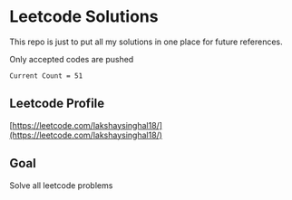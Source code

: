 # Leetcode Solutions
This repo is just to put all my solutions in one place for future references.

Only accepted codes are pushed

`Current Count = 51`

## Leetcode Profile
[https://leetcode.com/lakshaysinghal18/](https://leetcode.com/lakshaysinghal18/)

##  Goal
Solve all leetcode problems
